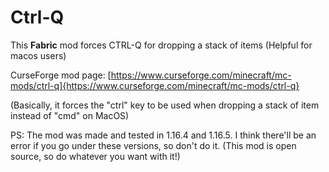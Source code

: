 # Ctrl-Q
This **Fabric** mod forces CTRL-Q for dropping a stack of items (Helpful for macos users)

CurseForge mod page: [https://www.curseforge.com/minecraft/mc-mods/ctrl-q]{https://www.curseforge.com/minecraft/mc-mods/ctrl-q}

(Basically, it forces the "ctrl" key to be used when dropping a stack of item instead of "cmd" on MacOS)

PS: The mod was made and tested in 1.16.4 and 1.16.5. I think there'll be an error if you go under these versions, so don't do it.
(This mod is open source, so do whatever you want with it!)
